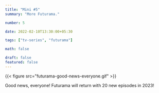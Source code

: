 ```yaml
---
title: "Mini #5"
summary: "More Futurama."

number: 5

date: 2022-02-10T13:30:00+05:30

tags: ["tv-series", "futurama"]

math: false

draft: false
featured: false
---
```


{{< figure src="futurama-good-news-everyone.gif" >}}

Good news, everyone! Futurama will return with 20 new episodes in 2023!
